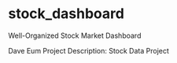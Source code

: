 # stock_dashboard
Well-Organized Stock Market Dashboard

Dave Eum
Project Description: Stock Data Project
